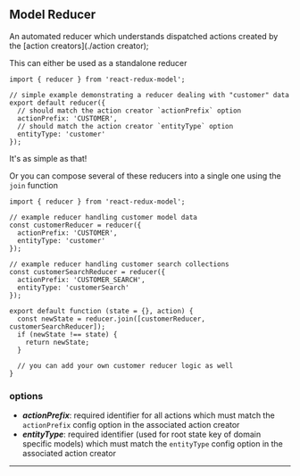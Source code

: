 Model Reducer
---------------
An automated reducer which understands dispatched actions created by the [action creators](./action creator);

This can either be used as a standalone reducer
```
import { reducer } from 'react-redux-model';

// simple example demonstrating a reducer dealing with "customer" data
export default reducer({
  // should match the action creator `actionPrefix` option
  actionPrefix: 'CUSTOMER',
  // should match the action creator `entityType` option
  entityType: 'customer'
});
```
It's as simple as that!

Or you can compose several of these reducers into a single one using the `join` function
```
import { reducer } from 'react-redux-model';

// example reducer handling customer model data
const customerReducer = reducer({
  actionPrefix: 'CUSTOMER',
  entityType: 'customer'
});

// example reducer handling customer search collections
const customerSearchReducer = reducer({
  actionPrefix: 'CUSTOMER_SEARCH',
  entityType: 'customerSearch'
});

export default function (state = {}, action) {
  const newState = reducer.join([customerReducer, customerSearchReducer]);
  if (newState !== state) {
    return newState;
  }

  // you can add your own customer reducer logic as well
}
```


### options
* ***actionPrefix***: required identifier for all actions which must match the `actionPrefix` config option in the associated action creator
* ***entityType***: required identifier (used for root state key of domain specific models) which must match the `entityType` config option in the associated action creator
* ***
